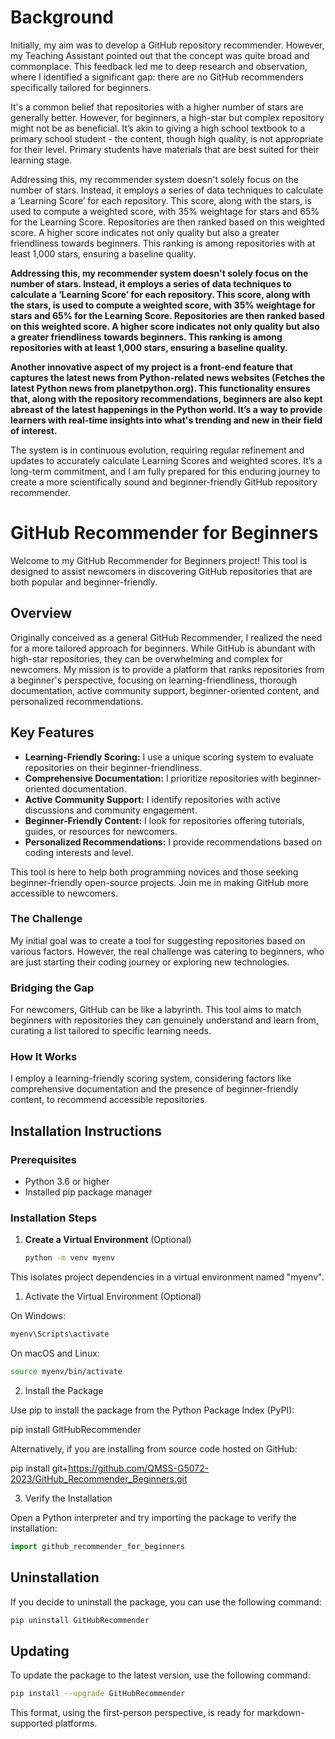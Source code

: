 
# Background

Initially, my aim was to develop a GitHub repository recommender. However, my Teaching Assistant pointed out that the concept was quite broad and commonplace. This feedback led me to deep research and observation, where I identified a significant gap: there are no GitHub recommenders specifically tailored for beginners.

It's a common belief that repositories with a higher number of stars are generally better. However, for beginners, a high-star but complex repository might not be as beneficial. It’s akin to giving a high school textbook to a primary school student - the content, though high quality, is not appropriate for their level. Primary students have materials that are best suited for their learning stage.

Addressing this, my recommender system doesn't solely focus on the number of stars. Instead, it employs a series of data techniques to calculate a ‘Learning Score’ for each repository. This score, along with the stars, is used to compute a weighted score, with 35% weightage for stars and 65% for the Learning Score. Repositories are then ranked based on this weighted score. A higher score indicates not only quality but also a greater friendliness towards beginners. This ranking is among repositories with at least 1,000 stars, ensuring a baseline quality.

**Addressing this, my recommender system doesn't solely focus on the number of stars. Instead, it employs a series of data techniques to calculate a ‘Learning Score’ for each repository. This score, along with the stars, is used to compute a weighted score, with 35% weightage for stars and 65% for the Learning Score. Repositories are then ranked based on this weighted score. A higher score indicates not only quality but also a greater friendliness towards beginners. This ranking is among repositories with at least 1,000 stars, ensuring a baseline quality.**
   
   **Another innovative aspect of my project is a front-end feature that captures the latest news from Python-related news websites (Fetches the latest Python news from planetpython.org). This functionality ensures that, along with the repository recommendations, beginners are also kept abreast of the latest happenings in the Python world. It’s a way to provide learners with real-time insights into what's trending and new in their field of interest.**


The system is in continuous evolution, requiring regular refinement and updates to accurately calculate Learning Scores and weighted scores. It’s a long-term commitment, and I am fully prepared for this enduring journey to create a more scientifically sound and beginner-friendly GitHub repository recommender.


# GitHub Recommender for Beginners

Welcome to my GitHub Recommender for Beginners project! This tool is designed to assist newcomers in discovering GitHub repositories that are both popular and beginner-friendly.

## Overview

Originally conceived as a general GitHub Recommender, I realized the need for a more tailored approach for beginners. While GitHub is abundant with high-star repositories, they can be overwhelming and complex for newcomers. My mission is to provide a platform that ranks repositories from a beginner's perspective, focusing on learning-friendliness, thorough documentation, active community support, beginner-oriented content, and personalized recommendations.

## Key Features

- **Learning-Friendly Scoring:** I use a unique scoring system to evaluate repositories on their beginner-friendliness.
- **Comprehensive Documentation:** I prioritize repositories with beginner-oriented documentation.
- **Active Community Support:** I identify repositories with active discussions and community engagement.
- **Beginner-Friendly Content:** I look for repositories offering tutorials, guides, or resources for newcomers.
- **Personalized Recommendations:** I provide recommendations based on coding interests and level.

This tool is here to help both programming novices and those seeking beginner-friendly open-source projects. Join me in making GitHub more accessible to newcomers.

### The Challenge

My initial goal was to create a tool for suggesting repositories based on various factors. However, the real challenge was catering to beginners, who are just starting their coding journey or exploring new technologies.

### Bridging the Gap

For newcomers, GitHub can be like a labyrinth. This tool aims to match beginners with repositories they can genuinely understand and learn from, curating a list tailored to specific learning needs.

### How It Works

I employ a learning-friendly scoring system, considering factors like comprehensive documentation and the presence of beginner-friendly content, to recommend accessible repositories.

## Installation Instructions

### Prerequisites

- Python 3.6 or higher
- Installed pip package manager

### Installation Steps

1. **Create a Virtual Environment** (Optional)

   ```bash
   python -m venv myenv

This isolates project dependencies in a virtual environment named "myenv".

 1. Activate the Virtual Environment (Optional)
 
 On Windows:

  ```bash
  myenv\Scripts\activate
  ```

 On macOS and Linux:

  ```bash
  source myenv/bin/activate
  ```
  2. Install the Package

  Use pip to install the package from the Python Package Index (PyPI):

  pip install GitHubRecommender


  Alternatively, if you are installing from source code hosted on GitHub:

  pip install git+https://github.com/QMSS-G5072-2023/GitHub_Recommender_Beginners.git


  3. Verify the Installation

  Open a Python interpreter and try importing the package to verify the installation:

  ```python
  import github_recommender_for_beginners
  ```

## Uninstallation

If you decide to uninstall the package, you can use the following command:
```bash
pip uninstall GitHubRecommender
```

## Updating
To update the package to the latest version, use the following command:
```bash
pip install --upgrade GitHubRecommender
```




This format, using the first-person perspective, is ready for markdown-supported platforms.

